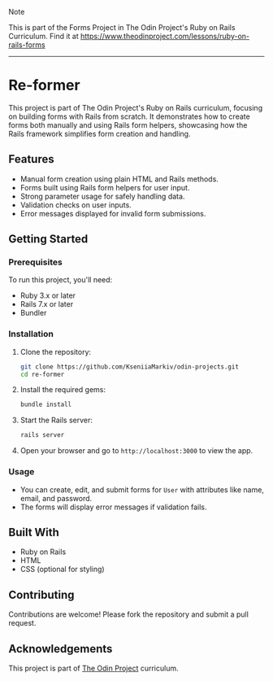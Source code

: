> [!NOTE]  
> This is part of the Forms Project in The Odin Project's Ruby on Rails Curriculum. Find it at https://www.theodinproject.com/lessons/ruby-on-rails-forms

---

# Re-former

This project is part of The Odin Project's Ruby on Rails curriculum, focusing on building forms with Rails from scratch. It demonstrates how to create forms both manually and using Rails form helpers, showcasing how the Rails framework simplifies form creation and handling.

## Features

- Manual form creation using plain HTML and Rails methods.
- Forms built using Rails form helpers for user input.
- Strong parameter usage for safely handling data.
- Validation checks on user inputs.
- Error messages displayed for invalid form submissions.

## Getting Started

### Prerequisites

To run this project, you'll need:

- Ruby 3.x or later
- Rails 7.x or later
- Bundler

### Installation

1. Clone the repository:

   ```bash
   git clone https://github.com/KseniiaMarkiv/odin-projects.git
   cd re-former
   ```

2. Install the required gems:

   ```bash
   bundle install
   ```

3. Start the Rails server:

   ```bash
   rails server
   ```

4. Open your browser and go to `http://localhost:3000` to view the app.

### Usage

- You can create, edit, and submit forms for `User` with attributes like name, email, and password.
- The forms will display error messages if validation fails.
  
## Built With

- Ruby on Rails
- HTML
- CSS (optional for styling)

## Contributing

Contributions are welcome! Please fork the repository and submit a pull request.

## Acknowledgements

This project is part of [The Odin Project](https://www.theodinproject.com/paths/full-stack-ruby-on-rails/courses/ruby-on-rails) curriculum.

